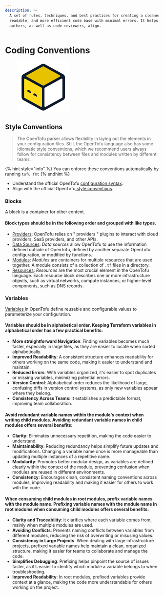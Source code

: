 ```yaml
---
description: >-
  A set of rules, techniques, and best practices for creating a cleaner, more
  readable, and more efficient code base with minimal errors. It helps future
  authors, as well as code reviewers, align.
---
```


# Coding Conventions

<figure><img src="../../../.gitbook/assets/opentofu.png" alt="" width="170"><figcaption></figcaption></figure>

## Style Conventions

> The OpenTofu parser allows flexibility in laying out the elements in your configuration files. Still, the OpenTofu language also has some idiomatic style conventions, which we recommend users always follow for consistency between files and modules written by different teams.

{% hint style="info" %}
You can enforce these conventions automatically by running `tofu fmt`
{% endhint %}

* Understand the official OpenTofu [configuration syntax](https://opentofu.org/docs/language/syntax/configuration).
* Align with the official OpenTofu[ style conventions](https://opentofu.org/docs/language/syntax/style).

### Blocks

A block is a container for other content.

#### Block types should be in the following order and grouped with like types.

* [Providers](https://www.terraform.io/language/providers): OpenTofu relies on " providers " plugins to interact with cloud providers, SaaS providers, and other APIs.
* [Data Sources](https://www.terraform.io/language/data-sources): _Data sources_ allow OpenTofu to use the information defined outside of OpenTofu, defined by another separate OpenTofu configuration, or modified by functions.
* [Modules](https://www.terraform.io/language/modules): _Modules_ are containers for multiple resources that are used together. A module consists of a collection of `.tf` files in a directory.
* [Resources](https://www.terraform.io/language/resources): _Resources_ are the most crucial element in the OpenTofu language. Each resource block describes one or more infrastructure objects, such as virtual networks, compute instances, or higher-level components, such as DNS records.

### Variables

[Variables ](https://developer.hashicorp.com/terraform/language/values/variables)in OpenTofu define reusable and configurable values to parameterize your configuration.

#### Variables should be in alphabetical order. Keeping Terraform variables in alphabetical order has a few practical benefits:

* **More straightforward Navigation**: Finding variables becomes much faster, especially in large files, as they are easier to locate when sorted alphabetically.
* **Improved Readability**: A consistent structure enhances readability for others working on the same code, making it easier to understand and maintain.
* **Reduced Errors**: With variables organized, it's easier to spot duplicates or missing variables, minimizing potential errors.
* **Version Control**: Alphabetical order reduces the likelihood of large, confusing diffs in version control systems, as only new variables appear where they belong.
* **Consistency Across Teams**: It establishes a predictable format, improving team collaboration.

#### Avoid redundant variable names within the module's context when writing child modules. Avoiding redundant variable names in child modules offers several benefits:

* **Clarity**: Eliminates unnecessary repetition, making the code easier to understand.
* **Maintainability**: Reducing redundancy helps simplify future updates and modifications. Changing a variable name once is more manageable than updating multiple instances of a repetitive name.
* **Modularity**: Promotes better modular design, as variables are defined clearly within the context of the module, preventing confusion when modules are reused in different environments.
* **Consistency**: Encourages clean, consistent naming conventions across modules, improving readability and making it easier for others to work with the code.

#### When consuming child modules in root modules, prefix variable names with the module name. Prefixing variable names with the module name in root modules when consuming child modules offers several benefits:

* **Clarity and Traceability**: It clarifies where each variable comes from, mainly when multiple modules are used.
* **Avoiding Conflicts**: Prevents naming conflicts between variables from different modules, reducing the risk of overwriting or misusing values.
* **Consistency in Large Projects**: When dealing with large infrastructure projects, prefixed variable names help maintain a clean, organized structure, making it easier for teams to collaborate and manage the code.
* **Simplifies Debugging**: Prefixing helps pinpoint the source of issues faster, as it’s easier to identify which module a variable belongs to when troubleshooting.
* **Improved Readability**: In root modules, prefixed variables provide context at a glance, making the code more understandable for others working on the project.
